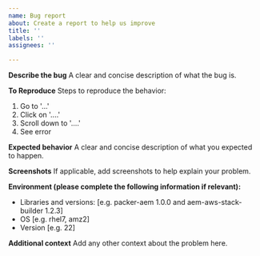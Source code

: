 ```yaml
---
name: Bug report
about: Create a report to help us improve
title: ''
labels: ''
assignees: ''

---
```


**Describe the bug**
A clear and concise description of what the bug is.

**To Reproduce**
Steps to reproduce the behavior:
1. Go to '...'
2. Click on '....'
3. Scroll down to '....'
4. See error

**Expected behavior**
A clear and concise description of what you expected to happen.

**Screenshots**
If applicable, add screenshots to help explain your problem.

**Environment (please complete the following information if relevant):**
 - Libraries and versions: [e.g. packer-aem 1.0.0 and aem-aws-stack-builder 1.2.3]
 - OS [e.g. rhel7, amz2]
 - Version [e.g. 22]

**Additional context**
Add any other context about the problem here.
